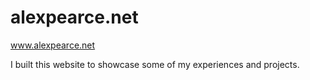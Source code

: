 # alexpearce.net

www.alexpearce.net

I built this website to showcase some of my experiences and projects.

